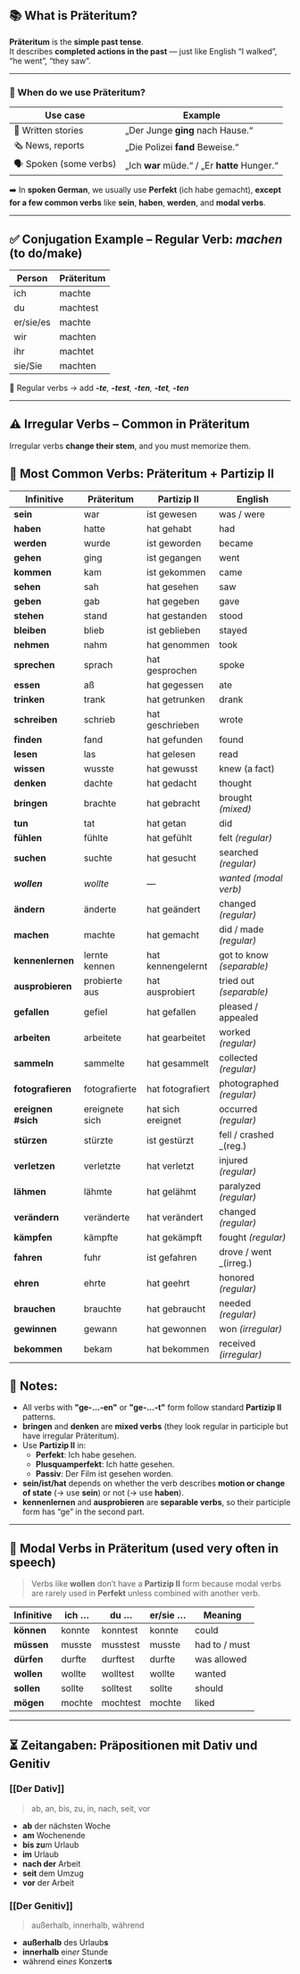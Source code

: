## 📚 What is **Präteritum**?

**Präteritum** is the **simple past tense**.  
It describes **completed actions in the past** — just like English “I walked”, “he went”, “they saw”.

---

### 🧠 When do we use Präteritum?

|Use case|Example|
|---|---|
|📖 Written stories|„Der Junge **ging** nach Hause.“|
|🗞 News, reports|„Die Polizei **fand** Beweise.“|
|🗣 Spoken (some verbs)|„Ich **war** müde.“ / „Er **hatte** Hunger.“|
➡️ In **spoken German**, we usually use **Perfekt** (ich habe gemacht), **except for a few common verbs** like **sein**, **haben**, **werden**, and **modal verbs**.

---
## ✅ Conjugation Example – Regular Verb: _machen_ (to do/make)

| Person    | Präteritum |
| --------- | ---------- |
| ich       | machte     |
| du        | machtest   |
| er/sie/es | machte     |
| wir       | machten    |
| ihr       | machtet    |
| sie/Sie   | machten    |
🧠 Regular verbs → add ***-te**, **-test**, **-ten**, **-tet**, **-ten***

---

## ⚠️ Irregular Verbs – Common in Präteritum

Irregular verbs **change their stem**, and you must memorize them.

## 🧾 **Most Common Verbs: Präteritum + Partizip II**

| Infinitive         | Präteritum     | Partizip II       | English                   |
| ------------------ | -------------- | ----------------- | ------------------------- |
| **sein**           | war            | ist gewesen       | was / were                |
| **haben**          | hatte          | hat gehabt        | had                       |
| **werden**         | wurde          | ist geworden      | became                    |
| **gehen**          | ging           | ist gegangen      | went                      |
| **kommen**         | kam            | ist gekommen      | came                      |
| **sehen**          | sah            | hat gesehen       | saw                       |
| **geben**          | gab            | hat gegeben       | gave                      |
| **stehen**         | stand          | hat gestanden     | stood                     |
| **bleiben**        | blieb          | ist geblieben     | stayed                    |
| **nehmen**         | nahm           | hat genommen      | took                      |
| **sprechen**       | sprach         | hat gesprochen    | spoke                     |
| **essen**          | aß             | hat gegessen      | ate                       |
| **trinken**        | trank          | hat getrunken     | drank                     |
| **schreiben**      | schrieb        | hat geschrieben   | wrote                     |
| **finden**         | fand           | hat gefunden      | found                     |
| **lesen**          | las            | hat gelesen       | read                      |
| **wissen**         | wusste         | hat gewusst       | knew (a fact)             |
| **denken**         | dachte         | hat gedacht       | thought                   |
| **bringen**        | brachte        | hat gebracht      | brought _(mixed)_         |
| **tun**            | tat            | hat getan         | did                       |
| **fühlen**         | fühlte         | hat gefühlt       | felt _(regular)_          |
| **suchen**         | suchte         | hat gesucht       | searched _(regular)_      |
| ***wollen***       | *wollte*       | *—*               | *wanted (modal verb)*     |
| **ändern**         | änderte        | hat geändert      | changed _(regular)_       |
| **machen**         | machte         | hat gemacht       | did / made _(regular)_    |
| **kennenlernen**   | lernte kennen  | hat kennengelernt | got to know _(separable)_ |
| **ausprobieren**   | probierte aus  | hat ausprobiert   | tried out _(separable)_   |
| **gefallen**       | gefiel         | hat gefallen      | pleased / appealed        |
| **arbeiten**       | arbeitete      | hat gearbeitet    | worked _(regular)_        |
| **sammeln**        | sammelte       | hat gesammelt     | collected _(regular)_     |
| **fotografieren**  | fotografierte  | hat fotografiert  | photographed _(regular)_  |
| **ereignen #sich** | ereignete sich | hat sich ereignet | occurred _(regular)_      |
| **stürzen**        | stürzte        | ist gestürzt      | fell / crashed _(reg.)    |
| **verletzen**      | verletzte      | hat verletzt      | injured _(regular)_       |
| **lähmen**         | lähmte         | hat gelähmt       | paralyzed _(regular)_     |
| **verändern**      | veränderte     | hat verändert     | changed _(regular)_       |
| **kämpfen**        | kämpfte        | hat gekämpft      | fought _(regular)_        |
| **fahren**         | fuhr           | ist gefahren      | drove / went _(irreg.)    |
| **ehren**          | ehrte          | hat geehrt        | honored _(regular)_       |
| **brauchen**       | brauchte       | hat gebraucht     | needed _(regular)_        |
| **gewinnen**       | gewann         | hat gewonnen      | won _(irregular)_         |
| **bekommen**       | bekam          | hat bekommen      | received _(irregular)_    |

## 🧠 Notes:

- All verbs with **"ge-…-en"** or **"ge-…-t"** form follow standard **Partizip II** patterns.
- **bringen** and **denken** are **mixed verbs** (they look regular in participle but have irregular Präteritum).
- Use **Partizip II** in:
    - **Perfekt**: Ich habe gesehen.
    - **Plusquamperfekt**: Ich hatte gesehen.
    - **Passiv**: Der Film ist gesehen worden.
- **sein/ist/hat** depends on whether the verb describes **motion or change of state** (→ use **sein**) or not (→ use **haben**).
- **kennenlernen** and **ausprobieren** are **separable verbs**, so their participle form has “ge” in the second part.

---

## 🔧 Modal Verbs in Präteritum (used **very often** in speech)

>Verbs like **wollen** don’t have a **Partizip II** form because modal verbs are rarely used in **Perfekt** unless combined with another verb.

| **Infinitive** | **ich …** | **du …** | **er/sie …** | **Meaning**   |
| -------------- | --------- | -------- | ------------ | ------------- |
| **können**         | konnte    | konntest | konnte       | could         |
| **müssen**         | musste    | musstest | musste       | had to / must |
| **dürfen**         | durfte    | durftest | durfte       | was allowed   |
| **wollen**         | wollte    | wolltest | wollte       | wanted        |
| **sollen**         | sollte    | solltest | sollte       | should        |
| **mögen**          | mochte    | mochtest | mochte       | liked         |

---

##  ⏳ Zeitangaben: Präpositionen mit Dativ und Genitiv

### [[Der Dativ]]
> ab, an, bis, zu, in, nach, seit, vor

- **ab** der nächsten Woche
- **am** Wochenende
- **bis zu**m Urlaub
- **im** Urlaub
- **nach der** Arbeit
- **seit** dem Umzug
- **vor** der Arbeit

### [[Der Genitiv]]
> außerhalb, innerhalb, während

-  **außerhalb** des Urlaub**s**
- **innerhalb** ein*er* Stunde
- während ein*es* Konzert**s**